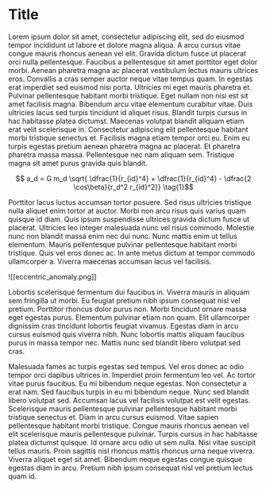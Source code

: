 # Title
Lorem ipsum dolor sit amet, consectetur adipiscing elit, sed do eiusmod tempor incididunt ut labore et dolore magna aliqua. A arcu cursus vitae congue mauris rhoncus aenean vel elit. Gravida dictum fusce ut placerat orci nulla pellentesque. Faucibus a pellentesque sit amet porttitor eget dolor morbi. Aenean pharetra magna ac placerat vestibulum lectus mauris ultrices eros. Convallis a cras semper auctor neque vitae tempus quam. In egestas erat imperdiet sed euismod nisi porta. Ultricies mi eget mauris pharetra et. Pulvinar pellentesque habitant morbi tristique. Eget nullam non nisi est sit amet facilisis magna. Bibendum arcu vitae elementum curabitur vitae. Duis ultricies lacus sed turpis tincidunt id aliquet risus. Blandit turpis cursus in hac habitasse platea dictumst. Maecenas volutpat blandit aliquam etiam erat velit scelerisque in. Consectetur adipiscing elit pellentesque habitant morbi tristique senectus et. Facilisis magna etiam tempor orci eu. Enim eu turpis egestas pretium aenean pharetra magna ac placerat. Et pharetra pharetra massa massa. Pellentesque nec nam aliquam sem. Tristique magna sit amet purus gravida quis blandit.

$$ a_d = G m_d \sqrt{ \dfrac{1}{r_{id}^4} + \dfrac{1}{r_{id}^4} - \dfrac{2 \cos\beta}{r_d^2 r_{id}^2}} \tag{1}$$

Porttitor lacus luctus accumsan tortor posuere. Sed risus ultricies tristique nulla aliquet enim tortor at auctor. Morbi non arcu risus quis varius quam quisque id diam. Quis ipsum suspendisse ultrices gravida dictum fusce ut placerat. Ultricies leo integer malesuada nunc vel risus commodo. Molestie nunc non blandit massa enim nec dui nunc. Nunc mattis enim ut tellus elementum. Mauris pellentesque pulvinar pellentesque habitant morbi tristique. Quis vel eros donec ac. In ante metus dictum at tempor commodo ullamcorper a. Viverra maecenas accumsan lacus vel facilisis.

![[eccentric_anomaly.png]]

Lobortis scelerisque fermentum dui faucibus in. Viverra mauris in aliquam sem fringilla ut morbi. Eu feugiat pretium nibh ipsum consequat nisl vel pretium. Porttitor rhoncus dolor purus non. Morbi tincidunt ornare massa eget egestas purus. Elementum pulvinar etiam non quam. Elit ullamcorper dignissim cras tincidunt lobortis feugiat vivamus. Egestas diam in arcu cursus euismod quis viverra nibh. Nunc lobortis mattis aliquam faucibus purus in massa tempor nec. Mattis nunc sed blandit libero volutpat sed cras.

Malesuada fames ac turpis egestas sed tempus. Vel eros donec ac odio tempor orci dapibus ultrices in. Imperdiet proin fermentum leo vel. Ac tortor vitae purus faucibus. Eu mi bibendum neque egestas. Non consectetur a erat nam. Sed faucibus turpis in eu mi bibendum neque. Nunc sed blandit libero volutpat sed. Accumsan lacus vel facilisis volutpat est velit egestas. Scelerisque mauris pellentesque pulvinar pellentesque habitant morbi tristique senectus et. Diam in arcu cursus euismod. Vitae sapien pellentesque habitant morbi tristique. Congue mauris rhoncus aenean vel elit scelerisque mauris pellentesque pulvinar. Turpis cursus in hac habitasse platea dictumst quisque. Id ornare arcu odio ut sem nulla. Nisi vitae suscipit tellus mauris. Proin sagittis nisl rhoncus mattis rhoncus urna neque viverra. Viverra aliquet eget sit amet. Bibendum neque egestas congue quisque egestas diam in arcu. Pretium nibh ipsum consequat nisl vel pretium lectus quam id.